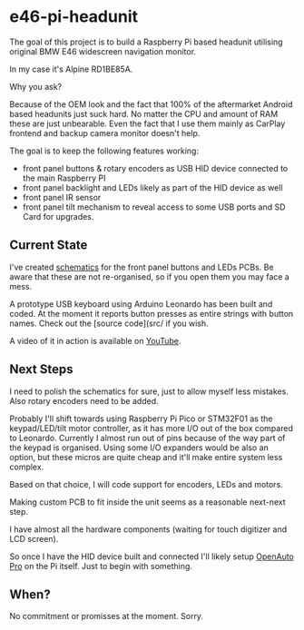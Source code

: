 # e46-pi-headunit

The goal of this project is to build a Raspberry Pi based headunit utilising original BMW E46 widescreen navigation monitor.

In my case it's Alpine RD1BE85A.

Why you ask?

Because of the OEM look and the fact that 100% of the aftermarket Android based headunits just suck hard. No matter the CPU and amount of RAM these are just unbearable. Even the fact that I use them mainly as CarPlay frontend and backup camera monitor doesn't help.

The goal is to keep the following features working:

- front panel buttons & rotary encoders as USB HID device connected to the main Raspberry PI
- front panel backlight and LEDs likely as part of the HID device as well
- front panel IR sensor
- front panel tilt mechanism to reveal access to some USB ports and SD Card for upgrades.

## Current State

I've created [schematics](doc/schematics) for the front panel buttons and LEDs PCBs. Be aware that these are not re-organised, so if you open them you may face a mess.

A prototype USB keyboard using Arduino Leonardo has been built and coded. At the moment it reports button presses as entire strings with button names. Check out the [source code](src/ if you wish.

A video of it in action is available on [YouTube](https://www.youtube.com/watch?v=6mQApWetY5M).

## Next Steps

I need to polish the schematics for sure, just to allow myself less mistakes. Also rotary encoders need to be added.

Probably I'll shift towards using Raspberry Pi Pico or STM32F01 as the keypad/LED/tilt motor controller, as it has more I/O out of the box compared to Leonardo. Currently I almost run out of pins because of the way part of the keypad is organised. 
Using some I/O expanders would be also an option, but these micros are quite cheap and it'll make entire system less complex.

Based on that choice, I will code support for encoders, LEDs and motors.

Making custom PCB to fit inside the unit seems as a reasonable next-next step.

I have almost all the hardware components (waiting for touch digitizer and LCD screen).

So once I have the HID device built and connected I'll likely setup [OpenAuto Pro](https://bluewavestudio.io/shop/openauto-pro-car-head-unit-solution/) on the Pi itself. Just to begin with something.

## When?

No commitment or promisses at the moment. Sorry.

